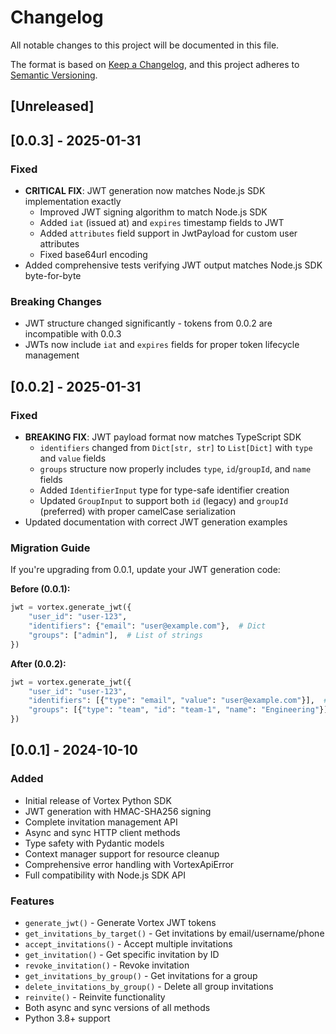 # Changelog

All notable changes to this project will be documented in this file.

The format is based on [Keep a Changelog](https://keepachangelog.com/en/1.0.0/),
and this project adheres to [Semantic Versioning](https://semver.org/spec/v2.0.0.html).

## [Unreleased]

## [0.0.3] - 2025-01-31

### Fixed
- **CRITICAL FIX**: JWT generation now matches Node.js SDK implementation exactly
  - Improved JWT signing algorithm to match Node.js SDK
  - Added `iat` (issued at) and `expires` timestamp fields to JWT
  - Added `attributes` field support in JwtPayload for custom user attributes
  - Fixed base64url encoding
- Added comprehensive tests verifying JWT output matches Node.js SDK byte-for-byte

### Breaking Changes
- JWT structure changed significantly - tokens from 0.0.2 are incompatible with 0.0.3
- JWTs now include `iat` and `expires` fields for proper token lifecycle management

## [0.0.2] - 2025-01-31

### Fixed
- **BREAKING FIX**: JWT payload format now matches TypeScript SDK
  - `identifiers` changed from `Dict[str, str]` to `List[Dict]` with `type` and `value` fields
  - `groups` structure now properly includes `type`, `id`/`groupId`, and `name` fields
  - Added `IdentifierInput` type for type-safe identifier creation
  - Updated `GroupInput` to support both `id` (legacy) and `groupId` (preferred) with proper camelCase serialization
- Updated documentation with correct JWT generation examples

### Migration Guide
If you're upgrading from 0.0.1, update your JWT generation code:

**Before (0.0.1):**
```python
jwt = vortex.generate_jwt({
    "user_id": "user-123",
    "identifiers": {"email": "user@example.com"},  # Dict
    "groups": ["admin"],  # List of strings
})
```

**After (0.0.2):**
```python
jwt = vortex.generate_jwt({
    "user_id": "user-123",
    "identifiers": [{"type": "email", "value": "user@example.com"}],  # List of dicts
    "groups": [{"type": "team", "id": "team-1", "name": "Engineering"}],  # List of objects
})
```

## [0.0.1] - 2024-10-10

### Added
- Initial release of Vortex Python SDK
- JWT generation with HMAC-SHA256 signing
- Complete invitation management API
- Async and sync HTTP client methods
- Type safety with Pydantic models
- Context manager support for resource cleanup
- Comprehensive error handling with VortexApiError
- Full compatibility with Node.js SDK API

### Features
- `generate_jwt()` - Generate Vortex JWT tokens
- `get_invitations_by_target()` - Get invitations by email/username/phone
- `accept_invitations()` - Accept multiple invitations
- `get_invitation()` - Get specific invitation by ID
- `revoke_invitation()` - Revoke invitation
- `get_invitations_by_group()` - Get invitations for a group
- `delete_invitations_by_group()` - Delete all group invitations
- `reinvite()` - Reinvite functionality
- Both async and sync versions of all methods
- Python 3.8+ support
